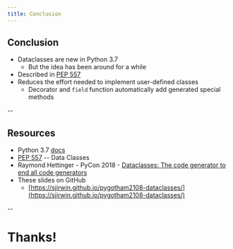 ```yaml
---
title: Conclusion
---
```


## Conclusion

- Dataclasses are new in Python 3.7
  - But the idea has been around for a while
- Described in [PEP 557](https://www.python.org/dev/peps/pep-0557/)
- Reduces the effort needed to implement user-defined classes
  - Decorator and ```field``` function automatically add generated special methods

--

## Resources

- Python 3.7 [docs](https://docs.python.org/3/library/dataclasses.html)
- [PEP 557](https://www.python.org/dev/peps/pep-0557/) -- Data Classes
- Raymond Hettinger - PyCon 2018 - [Dataclasses: The code generator to end all code generators](https://www.youtube.com/watch?v=T-TwcmT6Rcw)
- These slides on GitHub
  - [https://sjirwin.github.io/pygotham2108-dataclasses/](https://sjirwin.github.io/pygotham2108-dataclasses/)

--

# Thanks!
